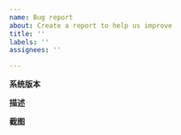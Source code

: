 ```yaml
---
name: Bug report
about: Create a report to help us improve
title: ''
labels: ''
assignees: ''

---
```


**系统版本**

**描述**

**截图**
